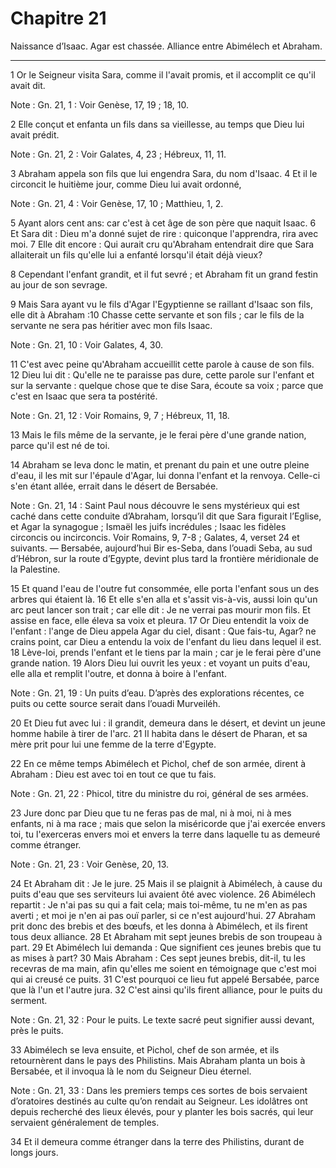 # Chapitre 21

Naissance d’Isaac.
Agar est chassée.
Alliance entre Abimélech et Abraham.

***

1 Or le Seigneur visita Sara, comme il l'avait promis, et il accomplit ce qu'il avait dit.

<span class="bible-note">Note : </span> Gn. 21, 1 : Voir Genèse, 17, 19 ; 18, 10.

2 Elle conçut et enfanta un fils dans sa vieillesse, au temps que Dieu lui avait prédit.

<span class="bible-note">Note : </span> Gn. 21, 2 : Voir Galates, 4, 23 ; Hébreux, 11, 11.

3 Abraham appela son fils que lui engendra Sara, du nom d'Isaac. 4 Et il le circoncit le huitième jour, comme Dieu lui avait ordonné,

<span class="bible-note">Note : </span> Gn. 21, 4 : Voir Genèse, 17, 10 ; Matthieu, 1, 2.

5 Ayant alors cent ans: car c'est à cet âge de son père que naquit Isaac. 6 Et Sara dit : Dieu m'a donné sujet de rire : quiconque l'apprendra, rira avec moi. 7 Elle dit encore : Qui aurait cru qu'Abraham entendrait dire que Sara allaiterait un fils qu'elle lui a enfanté lorsqu'il était déjà vieux?


8 Cependant l'enfant grandit, et il fut sevré ; et Abraham fit un grand festin au jour de son sevrage.


9 Mais Sara ayant vu le fils d'Agar l'Egyptienne se raillant d'Isaac son fils, elle dit à Abraham :10 Chasse cette servante et son fils ; car le fils de la servante ne sera pas héritier avec mon fils Isaac.

<span class="bible-note">Note : </span> Gn. 21, 10 : Voir Galates, 4, 30.

11 C'est avec peine qu'Abraham accueillit cette parole à cause de son fils. 12 Dieu lui dit : Qu'elle ne te paraisse pas dure, cette parole sur l'enfant et sur la servante : quelque chose que te dise Sara, écoute sa voix ; parce que c'est en Isaac que sera ta postérité.

<span class="bible-note">Note : </span> Gn. 21, 12 : Voir Romains, 9, 7 ; Hébreux, 11, 18.

13 Mais le fils même de la servante, je le ferai père d'une grande nation, parce qu'il est né de toi.


14 Abraham se leva donc le matin, et prenant du pain et une outre pleine d'eau, il les mit sur l'épaule d'Agar, lui donna l'enfant et la renvoya. Celle-ci s'en étant allée, errait dans le désert de Bersabée.

<span class="bible-note">Note : </span> Gn. 21, 14 : Saint Paul nous découvre le sens mystérieux qui est caché dans cette conduite d’Abraham, lorsqu’il dit que Sara figurait l’Eglise, et Agar la synagogue ; Ismaël les juifs incrédules ; Isaac les fidèles circoncis ou incirconcis. Voir Romains, 9, 7-8 ; Galates, 4, verset 24 et suivants. ― Bersabée, aujourd’hui Bir es-Seba, dans l’ouadi Seba, au sud d’Hébron, sur la route d’Egypte, devint plus tard la frontière méridionale de la Palestine.

15 Et quand l'eau de l'outre fut consommée, elle porta l'enfant sous un des arbres qui étaient là. 16 Et elle s'en alla et s'assit vis-à-vis, aussi loin qu'un arc peut lancer son trait ; car elle dit : Je ne verrai pas mourir mon fils. Et assise en face, elle éleva sa voix et pleura. 17 Or Dieu entendit la voix de l'enfant : l'ange de Dieu appela Agar du ciel, disant : Que fais-tu, Agar? ne crains point, car Dieu a entendu la voix de l'enfant du lieu dans lequel il est. 18 Lève-loi, prends l'enfant et le tiens par la main ; car je le ferai père d'une grande nation. 19 Alors Dieu lui ouvrit les yeux : et voyant un puits d'eau, elle alla et remplit l'outre, et donna à boire à l'enfant.

<span class="bible-note">Note : </span> Gn. 21, 19 : Un puits d’eau. D’après des explorations récentes, ce puits ou cette source serait dans l’ouadi Murveiléh.

20 Et Dieu fut avec lui : il grandit, demeura dans le désert, et devint un jeune homme habile à tirer de l'arc. 21 Il habita dans le désert de Pharan, et sa mère prit pour lui une femme de la terre d'Egypte.


22 En ce même temps Abimélech et Pichol, chef de son armée, dirent à Abraham : Dieu est avec toi en tout ce que tu fais.

<span class="bible-note">Note : </span> Gn. 21, 22 : Phicol, titre du ministre du roi, général de ses armées.

23 Jure donc par Dieu que tu ne feras pas de mal, ni à moi, ni à mes enfants, ni à ma race ; mais que selon la miséricorde que j'ai exercée envers toi, tu l'exerceras envers moi et envers la terre dans laquelle tu as demeuré comme étranger.

<span class="bible-note">Note : </span> Gn. 21, 23 : Voir Genèse, 20, 13.

24 Et Abraham dit : Je le jure. 25 Mais il se plaignit à Abimélech, à cause du puits d'eau que ses serviteurs lui avaient ôté avec violence. 26 Abimélech repartit : Je n'ai pas su qui a fait cela; mais toi-même, tu ne m'en as pas averti ; et moi je n'en ai pas ouï parler, si ce n'est aujourd'hui. 27 Abraham prit donc des brebis et des bœufs, et les donna à Abimélech, et ils firent tous deux alliance. 28 Et Abraham mit sept jeunes brebis de son troupeau à part. 29 Et Abimélech lui demanda : Que signifient ces jeunes brebis que tu as mises à part? 30 Mais Abraham : Ces sept jeunes brebis, dit-il, tu les recevras de ma main, afin qu'elles me soient en témoignage que c'est moi qui ai creusé ce puits. 31 C'est pourquoi ce lieu fut appelé Bersabée, parce que là l'un et l'autre jura. 32 C'est ainsi qu'ils firent alliance, pour le puits du serment.

<span class="bible-note">Note : </span> Gn. 21, 32 : Pour le puits. Le texte sacré peut signifier aussi devant, près le puits.


33 Abimélech se leva ensuite, et Pichol, chef de son armée, et ils retournèrent dans le pays des Philistins. Mais Abraham planta un bois à Bersabée, et il invoqua là le nom du Seigneur Dieu éternel.

<span class="bible-note">Note : </span> Gn. 21, 33 : Dans les premiers temps ces sortes de bois servaient d’oratoires destinés au culte qu’on rendait au Seigneur. Les idolâtres ont depuis recherché des lieux élevés, pour y planter les bois sacrés, qui leur servaient généralement de temples.

34 Et il demeura comme étranger dans la terre des Philistins, durant de longs jours.

